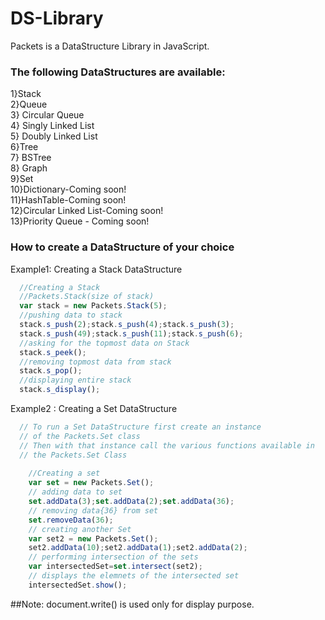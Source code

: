 # DS-Library
Packets is a DataStructure Library in JavaScript.
 
### The following DataStructures are available:
  1}Stack <br/>
  2}Queue <br/>
  3} Circular Queue <br/>
  4} Singly Linked List <br/>
  5} Doubly Linked List <br/>
  6}Tree <br/>
  7} BSTree <br/>
  8} Graph <br/>
  9}Set <br/>
  10}Dictionary-Coming soon! <br/>
  11}HashTable-Coming soon! <br/>
  12}Circular Linked List-Coming soon! <br/>
  13}Priority Queue - Coming soon! </br>

### How to create a DataStructure of your choice
Example1: Creating a Stack DataStructure
```javascript
  //Creating a Stack
  //Packets.Stack(size of stack)
  var stack = new Packets.Stack(5);
  //pushing data to stack
  stack.s_push(2);stack.s_push(4);stack.s_push(3);
  stack.s_push(49);stack.s_push(11);stack.s_push(6);
  //asking for the topmost data on Stack
  stack.s_peek(); 
  //removing topmost data from stack
  stack.s_pop();
  //displaying entire stack
  stack.s_display();

```

Example2 : Creating a Set DataStructure
```javascript
  // To run a Set DataStructure first create an instance 
  // of the Packets.Set class
  // Then with that instance call the various functions available in
  // the Packets.Set Class
   
   	//Creating a set 
  	var set = new Packets.Set();
  	// adding data to set
  	set.addData(3);set.addData(2);set.addData(36);
  	// removing data{36} from set
  	set.removeData(36);
  	// creating another Set
  	var set2 = new Packets.Set();
  	set2.addData(10);set2.addData(1);set2.addData(2);
  	// performing intersection of the sets
  	var intersectedSet=set.intersect(set2);
  	// displays the elemnets of the intersected set 
  	intersectedSet.show();

```
##Note:
document.write() is used only for display purpose.
